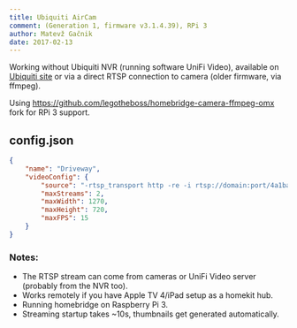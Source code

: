 ```yaml
---
title: Ubiquiti AirCam
comment: (Generation 1, firmware v3.1.4.39), RPi 3
author: Matevž Gačnik
date: 2017-02-13
---
```

Working without Ubiquiti NVR (running software UniFi Video), available on [Ubiquiti site](https://www.ubnt.com/download/unifi-video/) or via a direct RTSP connection to camera (older firmware, via ffmpeg).

Using <https://github.com/legotheboss/homebridge-camera-ffmpeg-omx> fork for RPi 3 support.

## config.json

```json
{
	"name": "Driveway",
	"videoConfig": {
		"source": "-rtsp_transport http -re -i rtsp://domain:port/4a1baa33-31a8-52f3-5524-12345aa111a7_0",
		"maxStreams": 2,
		"maxWidth": 1270,
		"maxHeight": 720,
		"maxFPS": 15
	}
}
```

### Notes:

- The RTSP stream can come from cameras or UniFi Video server (probably from the NVR too).
- Works remotely if you have Apple TV 4/iPad setup as a homekit hub.
- Running homebridge on Raspberry Pi 3.
- Streaming startup takes ~10s, thumbnails get generated automatically.
